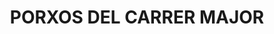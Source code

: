 ---
layout: patrimoni-details
title:  "PORXOS DEL CARRER MAJOR"
alt_title: "Escoberts"
class: "Conjunt"
area: null
protection: null
addition_date: null
cat_code: null
cbp_code: "BCIL CH33"
image: "Porxos_Carrer_Major.jpg"
card: null
collections: ["patrimoni-arquitectonic", "bcil-previstos-cbp"]
coordinates:
  - group1:
        - [1.461778012470731, 42.358169615768169]
        - [1.461393639404108, 42.358121621086525]
        - [1.461395923026286, 42.358181733634666]
        - [1.461760186416977, 42.358223895319135]
        - [1.461778012470731, 42.358169615768169]
  - group2:
        - [1.461367605502404, 42.358174121466114]
        - [1.461371894049995, 42.35812132921248]
        - [1.461131395730215, 42.35807915891143]
        - [1.461120453435014, 42.35812796763485]
        - [1.461367605502404, 42.358174121466114]
  - group3:
        - [1.460963285226214, 42.358236564053698]
        - [1.460994042282002, 42.358236420680846]
        - [1.461060310311383, 42.358072085146816]
        - [1.460929522850908, 42.358052527184171]
        - [1.460816622999124, 42.358037659766943]
        - [1.460716891315036, 42.358005723334216]
        - [1.460626921201985, 42.357973361589032]
        - [1.460624370456297, 42.357893496296285]
        - [1.460621352868187, 42.35784811619309]
        - [1.460632306509572, 42.357706681408018]
        - [1.460573164617709, 42.357701992985305]
        - [1.460549806779757, 42.357798477915061]
        - [1.460546171079457, 42.357978118466342]
        - [1.460565737829943, 42.358006196932138]
        - [1.460604471449271, 42.358017287061507]
        - [1.460628262621528, 42.3580259512621]
        - [1.460692164943561, 42.358050730880613]
        - [1.460751676888866, 42.358071000999473]
        - [1.461000219530911, 42.358121624805605]
        - [1.460962696638475, 42.358214581754559]
        - [1.460963285226214, 42.358236564053698]
  - group4:
        - [1.460687914307464, 42.357548878687517]
        - [1.460713164254848, 42.35755923140136]
        - [1.460733196601079, 42.357476053312645]
        - [1.46078675806441, 42.35730987834998]
        - [1.460801198842318, 42.357209935746582]
        - [1.460810461862731, 42.357137739313195]
        - [1.460835339380592, 42.356978967560813]
        - [1.460764882886624, 42.356976908885343]
        - [1.460737168787196, 42.357128966765288]
        - [1.460599580631496, 42.357111542364805]
        - [1.460594647210871, 42.357129278158851]
        - [1.460711267371775, 42.357145308377312]
        - [1.460730274178704, 42.357165590904174]
        - [1.460658783619693, 42.357451688886627]
        - [1.460632969749413, 42.357525888300806]
        - [1.460687914307464, 42.357548878687517]
  - group5:
        - [1.460760818337265, 42.356959052261253]
        - [1.460840299869801, 42.356960119491262]
        - [1.460858044876068, 42.356909176869038]
        - [1.460780198807386, 42.356902568472258]
        - [1.460760818337265, 42.356959052261253]
  - group6:
        - [1.460794808797942, 42.356857146903351]
        - [1.460872410477483, 42.35687376566009]
        - [1.460911252568485, 42.356757461243909]
        - [1.460965328680901, 42.356570153153612]
        - [1.460865205568897, 42.356554344699077]
        - [1.460794808797942, 42.356857146903351]
---